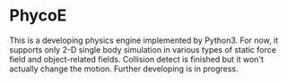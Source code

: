 # PhycoE
This is a developing physics engine implemented by Python3. For now, it supports only 2-D single body simulation in various types of static force field and object-related fields. Collision detect is finished but it won't actually change the motion. Further developing is in progress.
